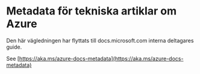 

# <a name="metadata-for-azure-technical-articles"></a>Metadata för tekniska artiklar om Azure

Den här vägledningen har flyttats till docs.microsoft.com interna deltagares guide.

See [https://aka.ms/azure-docs-metadata](https://aka.ms/azure-docs-metadata)